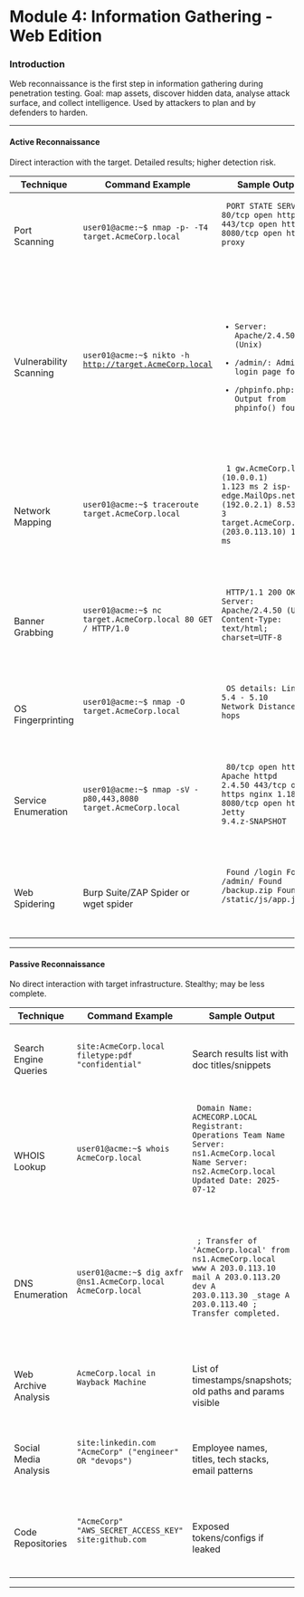 # Module 4: Information Gathering - Web Edition

### Introduction

Web reconnaissance is the first step in information gathering during penetration testing. Goal: map assets, discover hidden data, analyse attack surface, and collect intelligence. Used by attackers to plan and by defenders to harden.

***

#### Active Reconnaissance

Direct interaction with the target. Detailed results; higher detection risk.

<table><thead><tr><th>Technique</th><th>Command Example</th><th>Sample Output</th><th>Notes</th></tr></thead><tbody><tr><td>Port Scanning</td><td><pre class="language-bash"><code class="lang-bash">
user01@acme:~$ nmap -p- -T4 target.AcmeCorp.local
      
</code></pre></td><td><pre><code>
PORT     STATE SERVICE
80/tcp   open  http
443/tcp  open  https
8080/tcp open  http-proxy
      
</code></pre></td><td>Finds open ports/services. High detection risk.</td></tr><tr><td>Vulnerability Scanning</td><td><pre class="language-bash"><code class="lang-bash">
user01@acme:~$ nikto -h http://target.AcmeCorp.local
      
</code></pre></td><td><pre><code>
+ Server: Apache/2.4.50 (Unix)
+ /admin/: Admin login page found
+ /phpinfo.php: Output from phpinfo() found
      
</code></pre></td><td>Rapid checks for misconfig/CVEs. High detection; noisy.</td></tr><tr><td>Network Mapping</td><td><pre class="language-bash"><code class="lang-bash">
user01@acme:~$ traceroute target.AcmeCorp.local
      
</code></pre></td><td><pre><code>
 1  gw.AcmeCorp.local (10.0.0.1)     1.123 ms
 2  isp-edge.MailOps.net (192.0.2.1) 8.532 ms
 3  target.AcmeCorp.local (203.0.113.10) 18.241 ms
      
</code></pre></td><td>Reveals path and choke points. Medium–high detection.</td></tr><tr><td>Banner Grabbing</td><td><pre class="language-bash"><code class="lang-bash">
user01@acme:~$ nc target.AcmeCorp.local 80
GET / HTTP/1.0
      
</code></pre></td><td><pre><code>
HTTP/1.1 200 OK
Server: Apache/2.4.50 (Unix)
Content-Type: text/html; charset=UTF-8
      
</code></pre></td><td>Quick service/software hint. Low detection.</td></tr><tr><td>OS Fingerprinting</td><td><pre class="language-bash"><code class="lang-bash">
user01@acme:~$ nmap -O target.AcmeCorp.local
      
</code></pre></td><td><pre><code>
OS details: Linux 5.4 - 5.10
Network Distance: 3 hops
      
</code></pre></td><td>Low detection.</td></tr><tr><td>Service Enumeration</td><td><pre class="language-bash"><code class="lang-bash">
user01@acme:~$ nmap -sV -p80,443,8080 target.AcmeCorp.local
      
</code></pre></td><td><pre><code>
80/tcp   open  http    Apache httpd 2.4.50
443/tcp  open  https   nginx 1.18.0
8080/tcp open  http    Jetty 9.4.z-SNAPSHOT
      
</code></pre></td><td>Versions for CVE checks. Low detection.</td></tr><tr><td>Web Spidering</td><td>Burp Suite/ZAP Spider or wget spider</td><td><pre><code>
Found /login
Found /admin/
Found /backup.zip
Found /static/js/app.js
      
</code></pre></td><td>Maps pages/files. Low–medium detection.</td></tr></tbody></table>

***

#### Passive Reconnaissance

No direct interaction with target infrastructure. Stealthy; may be less complete.

<table><thead><tr><th>Technique</th><th>Command Example</th><th>Sample Output</th><th>Notes</th></tr></thead><tbody><tr><td>Search Engine Queries</td><td><pre><code>
site:AcmeCorp.local filetype:pdf "confidential"
      
</code></pre></td><td>Search results list with doc titles/snippets</td><td>Normal activity. Very low detection.</td></tr><tr><td>WHOIS Lookup</td><td><pre class="language-bash"><code class="lang-bash">
user01@acme:~$ whois AcmeCorp.local
      
</code></pre></td><td><pre><code>
Domain Name: ACMECORP.LOCAL
Registrant: Operations Team
Name Server: ns1.AcmeCorp.local
Name Server: ns2.AcmeCorp.local
Updated Date: 2025-07-12
      
</code></pre></td><td>Ownership, contacts, NS. Very low detection.</td></tr><tr><td>DNS Enumeration</td><td><pre class="language-bash"><code class="lang-bash">
user01@acme:~$ dig axfr @ns1.AcmeCorp.local AcmeCorp.local
      
</code></pre></td><td><pre><code>
; Transfer of 'AcmeCorp.local' from ns1.AcmeCorp.local
www     A   203.0.113.10
mail    A   203.0.113.20
dev     A   203.0.113.30
_stage  A   203.0.113.40
; Transfer completed.
      
</code></pre></td><td>Full zone only if misconfigured. Very low detection.</td></tr><tr><td>Web Archive Analysis</td><td><pre><code>
AcmeCorp.local in Wayback Machine
      
</code></pre></td><td>List of timestamps/snapshots; old paths and params visible</td><td>Historical pages, leaked endpoints. Very low detection.</td></tr><tr><td>Social Media Analysis</td><td><pre><code>
site:linkedin.com "AcmeCorp" ("engineer" OR "devops")
      
</code></pre></td><td>Employee names, titles, tech stacks, email patterns</td><td>Useful for social engineering. Very low detection.</td></tr><tr><td>Code Repositories</td><td><pre><code>
"AcmeCorp" "AWS_SECRET_ACCESS_KEY" site:github.com
      
</code></pre></td><td>Exposed tokens/configs if leaked</td><td>Public search. Very low detection.</td></tr></tbody></table>

***


